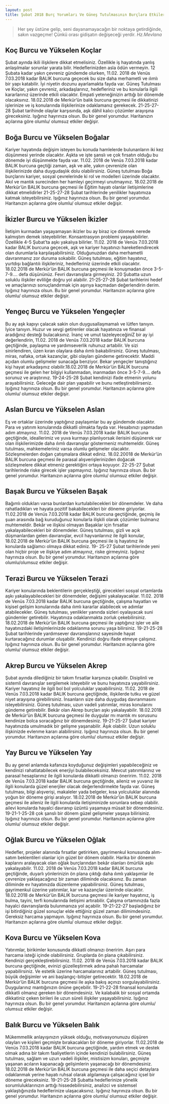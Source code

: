 ```yaml
---
layout: post
title: Şubat 2018 Burç Yorumları Ve Güneş Tutulmasının Burçlara Etkileri
---
```


> Her şey üstüne gelip, seni dayanamayacağın bir noktaya getirdiğinde, sakın vazgeçme! Çünkü orası gidişatın değişeceği yerdir. _Hz.Mevlana_

## Koç Burcu ve Yükselen Koçlar

Şubat ayında ikili ilişkilere dikkat etmelisiniz. Özellikle iş hayatında yanlış anlaşılmalar sorunlar yarata bilir. Hedeflerinizden asla ödün vermeyin. 12 Şubata kadar yakın çevreniz gündemde olurken, 11.02. 2018 de Venüs 7.03.2018 kadar BALIK burcuna geçecek bu size daha merhametli ve ılımlı bir yapı katabilir. İyi niyetin dozunu ayarlamakta fayda var. Güneş Tutulması ve Koçlar, yakın çevreniz, arkadaşlarınız, hedefleriniz ve bu konularla ilgili kararlarınız üzerinde etkili olacaktır. Empati yeteneğinizin arttığı bir dönemde olacaksınız. 18.02.2018 de Merkür’ün balık burcuna geçmesi ile dikkatinizi işlerinize ve iş konularında ilişkilerinize odaklamanız gerekecek. 21-25-27-28 Şubat tarihinde olaylar karşısında, aşk dâhil kalıcı çözümler arayışına gireceksiniz. Işığınız hayrınıza olsun. Bu bir genel yorumdur. Haritanızın açılarına göre olumlu/ olumsuz etkiler değişir.

## Boğa Burcu ve Yükselen Boğalar

Kariyer hayatında değişim isteyen bu konuda hamlelerde bulunanların iki kez düşünmesi yerinde olacaktır. Aşkta ve işte şanslı ve çok fırsatın olduğu bu dönemde iyi düşünmekte fayda var. 11.02. 2018 de Venüs 7.03.2018 kadar BALIK burcuna geçtiği zaman, aşk ve aile, yakın çevrenizle olan ilişkilerinizde daha duygudaşlık dolu olabilirsiniz. Güneş tutulması Boğa burçlarını kariyer, sosyal çevrelerinde ki rol ve modelleri üzerinde olacaktır. Akıl ve mantık surecinden her hamleyi geçirmeyi unutmayınız. 18.02.2018 de Merkür’ün BALIK burcuna geçmesi ile Eğitim hayatı olanlar iletişimlerine dikkat etmelidirler 21-25-27-28 Şubat tarihlerinde yenilikler hayatımıza katmak isteyebilirsiniz. Işığınız hayrınıza olsun. Bu bir genel yorumdur. Haritanızın açılarına göre olumlu/ olumsuz etkiler değişir.

## İkizler Burcu ve Yükselen İkizler

İletişim kurmadan yaşayamayan ikizler bu ay biraz içe dönmek nerede kalmıştım demek isteyebilirler. Konsantrasyon problemi yaşayabilirler. Özellikle 4-5 Şubat’ta aşkı yakalıya bilirler. 11.02. 2018 de Venüs 7.03.2018 kadar BALIK burcuna geçecek, aşk ve kariyer hayatınızı hareketlendirecek olan durumlarla karşılaşabilirsiniz. Olduğunuzdan daha merhametli davranmanız zor duruma sokabilir. Güneş tutulması, eğitim hayatınız, yurtdışı bağlantılı ilişkileriniz, hedefleriniz üzerinde etkili olacaktır. 18.02.2018 de Merkür’ün BALIK burcuna geçmesi ile konuşmadan önce 3-5-7-9…. defa düşününüz. Fevri davranışlara girmeyiniz. 20 Şubatta uzun soluklu ilişkiler evliliğe doğru yol alabilir. 21-25-27-28 Şubat tarihlerini hedef ve amaçlarınızı sonuçlandırmak için aşırıya kaçmadan değerlendirin derim. Işığınız hayrınıza olsun. Bu bir genel yorumdur. Haritanızın açılarına göre olumlu/ olumsuz etkiler değişir.

## Yengeç Burcu ve Yükselen Yengeçler

Bu ay aşk kapıyı çalacak sakin olun duygusallaşmamalı ve lütfen tanıyın. İyice tanıyın. Huzur ve sevgi getirenler olacak hayatınıza ve finansal aradığınız desteği bulacaksınız. İnanç ve umut tazeleyeceğiniZ bir ay iyi değerlendirin, 11.02. 2018 de Venüs 7.03.2018 kadar BALIK burcuna geçtiğinde, paylaşma ve yardımseverlik ruhunuz artabilir. Ve sizi sinirlendiren, üzen kıran olaylara daha ılımlı bakabilirsiniz. Güneş tutulması, miras, nafaka, ortak kazançlar, gibi olayları gündeme getirecektir. Maddi açıdan olumlu gelişmeler sunacağa benziyor. Bekar yengeçler tanıştığınız kişi hayat arkadaşınız olabilir.18.02.2018 de Merkür’ün BALIK burcuna geçmesi ile gelen her bilgiyi kullanmadan, inanmadan önce 3-5-7-9…. defa sorunuz ve araştırınız. 19-24-25-28 Şubat kendinizi ifade etmenin yolunu arayabilirsiniz. Geleceğe dair plan yapabilir ve bunu netleştirebilirseniz. Işığınız hayrınıza olsun. Bu bir genel yorumdur. Haritanızın açılarına göre olumlu/ olumsuz etkiler değişir.

## Aslan Burcu ve Yükselen Aslan

Eş ve ortaklar üzerinde yaptığınız paylaşımlar bu ay gündemde olacaktır. Para ve yatırım konularında dikkatli olmakta fayda var. Hesabınızı yapmadan adım atmayınız. 11.02. 2018 de Venüs 7.03.2018 kadar BALIK burcuna geçtiğinde, ideallerimiz ve yuva kurmayı planlıyorsak ilerisini düşünerek var olan ilişkilerimizde daha ılımlı davranışlar göstermeniz muhtemeldir. Güneş tutulması, mahkemeleriniz varsa olumlu gelişmeler olacaktır. Sözleşmelerden doğan çatışmalara dikkat ediniz. 18.02.20018 de Merkür’ün BALIK burcuna geçmesi ile parasal alışverişlerinizden doğacak sözleşmelere dikkat etmeniz gerektiğini ortaya koyuyor. 22-25-27 Şubat tarihlerinde riske girecek işler yapmayınız. Işığınız hayrınıza olsun. Bu bir genel yorumdur. Haritanızın açılarına göre olumlu/ olumsuz etkiler değişir.

## Başak Burcu ve Yükselen Başak

Bağımlı oldukları varsa bunlardan kurtulabilecekleri bir dönemdeler. Ve daha rahatladıkları ve hayata pozitif bakabilecekleri bir döneme giriyorlar. 11.02.2018 de Venüs 7.03.2018 kadar BALIK burcuna geçtiğinde, geçmiş ile şuan arasında bağ kuruduğunuz konularla ilişkili olarak çözümler bulmanız muhtemeldir. Bekâr ve ilişkisi olmayan Başaklar için fırsatlar yakalayabilecekleri bir dönemdeler. Güneş tutulması, gizli ve açık düşmanlardan gelen davranışlar, evcil hayvanlarınız ile ilgili konular, 18.02.2018 de Merkür’ün BALIK burcuna geçmesi ile iş hayatınız ile konularda sağlamcı olmaya dikkat ediniz. 19- 25-27 Şubat tarihlerinde yeni olan hiçbir proje ve ilişkiye adım atmayınız, riske girmeyiniz. Işığınız hayrınıza olsun. Bu bir genel yorumdur. Haritanızın açılarına göre olumlu/olumsuz etkiler değişir.

## Terazi Burcu ve Yükselen Terazi

Kariyer konularında beklentilerin gerçekleştiği, girecekleri sosyal ortamlarda aşkı yakalayabilecekleri bir dönemdeler, değişimi yakalayacaklar. 11.02. 2018 de Venüs 7.03.2018 kadar BALIK burcuna geçtiğinde, çalışma hayatları ve kişisel gelişim konularında daha ılımlı kararlar alabilecek ve adımlar atabilecekler. Güneş tutulması, yenlikler yanında sizleri oyalayacak suni gündemler getirebilir. Hayatınıza odaklanmakta zorluk çekebilirsiniz. 18.02.2018 de Merkür’ün BALIK burcuna geçmesi ile yaptığınız işler ve aile hayatınızdaki iletişimlerinizde odaklanma sorunu yaşa bilirsiniz. 19-21-25-28 Şubat tarihlerinde yardımsever davranışlarınız sayesinde hayat kurtaracağınız durumlar oluşabilir. Kendinizi doğru ifade etmeye çalışınız. Işığınız hayrınıza olsun. Bu bir genel yorumdur. Haritanızın açılarına göre olumlu/ olumsuz etkiler değişir.

## Akrep Burcu ve Yükselen Akrep

Şubat ayında dilediğiniz bir takım fırsatlar karşınıza çıkabilir. Disiplinli ve sistemli davranışlar sergilemek isteyebilir ve bunu hayatınıza yayabilirsiniz. Kariyer hayatınız ile ilgili bol bol yolculuklar yapabilirsiniz. 11.02. 2018 de Venüs 7.03.2018 kadar BALIK burcuna geçtiğinde, ilişkilerde tutku ve güzel niyet arayışına girebilirsiniz. İnsanların size daha duygudaş davranmasını isteyebilirsiniz. Güneş tutulması, uzun vadeli yatırımlar, miras konularını gündeme getirebilir. Bekâr olan Akrep burçları aşkı yakalayabilir. 18.02.2018 de Merkür’ün BALIK burcuna geçmesi ile duygular mı mantık mı sorusunu kendinize bolca soracağınız bir dönemdesiniz. 19-21-25-27 Şubat kariyer hayatınızda umulmadık bir gelişme yaşanabilir. Âşık olabilir. Uzun soluklu ilişkinizde evlenme kararı alabilirsiniz. Işığınız hayrınıza olsun. Bu bir genel yorumdur. Haritanızın açılarına göre olumlu/ olumsuz etkiler değişir.

## Yay Burcu ve Yükselen Yay

Bu ay genel anlamda kafanıza koyduğunuz değişimleri yapabileceğiniz ve kendinizi rahatlatabilecek enerjiyi bulabileceksiniz. Mevcut yatırımlarınız ve parasal hesaplarınız ile ilgili konularda dikkatli olmanızı öneririm. 11.02. 2018 de Venüs 7.03.2018 kadar BALIK burcuna geçtiğinde, aileniz ve yuvanız ile ilgili konularda güzel enerjiler olacak değerlendirmekte fayda var. Güneş tutulması, bilgi alışverişi, makaleler yada belgeler, kısa yolculuklar alanında yoğun bir döneme girişi aralıyor. 18.02.2018 de Merkür’ün BALIK burcuna geçmesi ile aileniz ile ilgili konularda iletişiminizde sorunlara sebep olabilir. ailevi konularda hayalci davranıp üzüntü yaşamaya müsait bir dönemdesiniz. 19-21-1-25-28 çok şanslı bir dönem güzel gelişmeler yaşaya bilirisiniz. Işığınız hayrınıza olsun. Bu bir genel yorumdur. Haritanızın açılarına göre olumlu/ olumsuz etkiler değişir.

## Oğlak Burcu ve Yükselen Oğlak

Hedefler, projeler alanında fırsatlar getirirken, gayrimenkul konusunda alım- satım beklentileri olanlar için güzel bir dönem olabilir. Harika bir dönemin kaplarını aralayacak olan oğlak burçlarından bekâr olanları ömürlük aşkı yakalayabilir. 11.02. 2018 de Venüs 7.03.2018 kadar BALIK burcuna geçtiğinde, duyarlı yönlerinizin ön plana çıktığı daha ılımlı yaklaşımlar ile çevrenize yaklaşacağınız bir zaman diliminde olacaksınız. Bu zaman diliminde ev hayatınızda düzenleme yapabilirsiniz. Güneş tutulması, gayrimenkul üzerine yatırımlar, kar ve kazançlar üzerinde olacaktır. 18.02.2018 de Merkür’ün BALIK burcuna geçmesi ile kariyer hayatınız, iş bulma, tayini, terfi konularında iletişimi artırabilir. Çalışma ortamınızda fazla hayalci davranışlarda bulunmanıza yol açabilir. 19-21-22-27 başladığınız bir işi bitirdiğiniz güzel sonuçlar elde ettiğiniz güzel zaman dilimimdesiniz. Gereksiz harcama yapmayın. Işığınız hayrınıza olsun. Bu bir genel yorumdur. Haritanızın açılarına göre olumlu/ olumsuz etkiler değişir.

## Kova Burcu ve Yükselen Kova

Yatırımlar, birikimler konusunda dikkatli olmanızı öneririm. Aşırı para harcama isteği içinde olabilirsiniz. Gruplarda ön plana çıkabilirsiniz. Kendinizi gerçekleştirebilirsiniz. 11.02. 2018 de Venüs 7.03.2018 kadar BALIK burcuna geçtiğinde, evinizi güzelleştirmek adına pahalı harcamalar yapabilirsiniz. Ve estetik üzerine harcamalarınız artabilir. Güneş tutulması, büyük değişimler ve ani başlangıç-bitişler getirecektir. 18.02.2018 de Merkür’ün BALIK burcuna geçmesi ile aşka bakış açınızı sorgulayabilirsiniz. Duygularınız mantığınızın önüne geçebilir. 19-21-22-28 finansal konularda dikkatli olmanız gereken bir dönemdesiniz. Ve kalabalık bir sosyal ortamda dikkatiniz çeken birileri ile uzun süreli ilişkiler yaşayabilirsiniz. Işığınız hayrınıza olsun. Bu bir genel yorumdur. Haritanızın açılarına göre olumlu/ olumsuz etkiler değişir.

## Balık Burcu ve Yükselen Balık

Mükemmellik anlayışınızın yüksek olduğu, motivasyonunuzu düşüren olayları ve kişileri geçmişte bırakacakları bir döneme giriyorlar. 11.02.2018 de Venüs 7.03.2018 kadar BALIK burcuna geçtiğinde, yardım etmek ve destek olmak adına bir takım faaliyetlerin içinde kendinizi bulabilirsiniz. Güneş tutulması, sağlam ve uzun vadeli ilişkiler, mistisizm konuları, geçmişte yaşanan acıların kapanacağı gelişimlerin yaşanacağı bir dönemdesiniz. 18.02.2018 de Merkür’ün BALIK burcuna geçmesi ile daha seçici detaylara odaklanmak yerine hayatı ruhsal olarak algılamaya çalışacağınız içsel bir döneme gireceksiniz. 19-21-25-28 Şubatta hedeflerinize yönelik sorumluluklarınızın arttığı hissedebilirsiniz, analizci ve sistemsel yaklaştığınızda hedeflerinize ulaşacaksınız. Işığınız hayrınıza olsun. Bu bir genel yorumdur. Haritanızın açılarına göre olumlu/ olumsuz etkiler değişir.